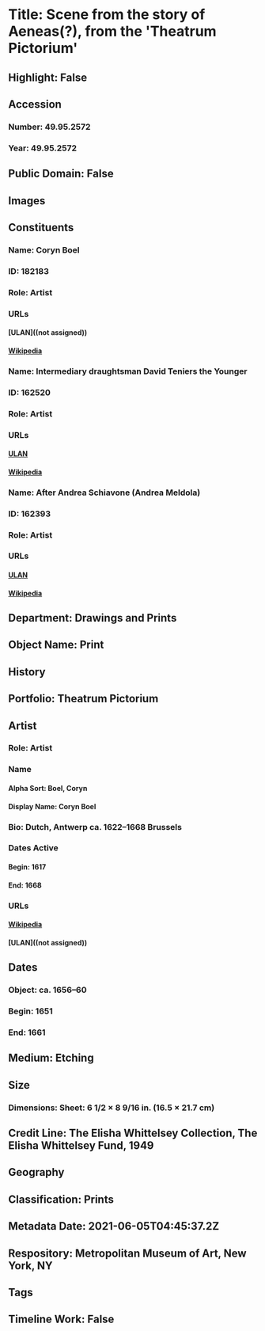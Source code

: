 # Title: Scene from the story of Aeneas(?), from the 'Theatrum Pictorium'
## Highlight: False
## Accession
### Number: 49.95.2572
### Year: 49.95.2572
## Public Domain: False
## Images
## Constituents
### Name: Coryn Boel
### ID: 182183
### Role: Artist
### URLs
#### [ULAN]((not assigned))
#### [Wikipedia](https://www.wikidata.org/wiki/Q17352432)
### Name: Intermediary draughtsman David Teniers the Younger
### ID: 162520
### Role: Artist
### URLs
#### [ULAN](http://vocab.getty.edu/page/ulan/500001443)
#### [Wikipedia](https://www.wikidata.org/wiki/Q335022)
### Name: After Andrea Schiavone (Andrea Meldola)
### ID: 162393
### Role: Artist
### URLs
#### [ULAN](http://vocab.getty.edu/page/ulan/500000550)
#### [Wikipedia](https://www.wikidata.org/wiki/Q495060)
## Department: Drawings and Prints
## Object Name: Print
## History
## Portfolio: Theatrum Pictorium
## Artist
### Role: Artist
### Name
#### Alpha Sort: Boel, Coryn
#### Display Name: Coryn Boel
### Bio: Dutch, Antwerp ca. 1622–1668 Brussels
### Dates Active
#### Begin: 1617
#### End: 1668
### URLs
#### [Wikipedia](https://www.wikidata.org/wiki/Q17352432)
#### [ULAN]((not assigned))
## Dates
### Object: ca. 1656–60
### Begin: 1651
### End: 1661
## Medium: Etching
## Size
### Dimensions: Sheet: 6 1/2 × 8 9/16 in. (16.5 × 21.7 cm)
## Credit Line: The Elisha Whittelsey Collection, The Elisha Whittelsey Fund, 1949
## Geography
## Classification: Prints
## Metadata Date: 2021-06-05T04:45:37.2Z
## Respository: Metropolitan Museum of Art, New York, NY
## Tags
## Timeline Work: False